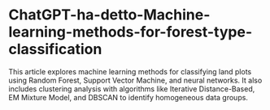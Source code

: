 # ChatGPT-ha-detto-Machine-learning-methods-for-forest-type-classification
This article explores machine learning methods for classifying land plots using Random Forest, Support Vector Machine, and neural networks. It also includes clustering analysis with algorithms like Iterative Distance-Based, EM Mixture Model, and DBSCAN to identify homogeneous data groups.
